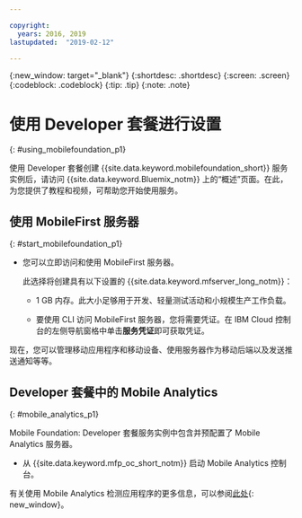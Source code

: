 ```yaml
---

copyright:
  years: 2016, 2019
lastupdated:  "2019-02-12"

---
```


{:new_window: target="_blank"}
{:shortdesc: .shortdesc}
{:screen:  .screen}
{:codeblock:  .codeblock}
{:tip: .tip}
{:note: .note}

#	使用 Developer 套餐进行设置
{: #using_mobilefoundation_p1}

使用 Developer 套餐创建 {{site.data.keyword.mobilefoundation_short}} 服务实例后，请访问 {{site.data.keyword.Bluemix_notm}} 上的“概述”页面。在此，为您提供了教程和视频，可帮助您开始使用服务。

## 使用 MobileFirst 服务器
{: #start_mobilefoundation_p1}
* 您可以立即访问和使用 MobileFirst 服务器。

  此选择将创建具有以下设置的 {{site.data.keyword.mfserver_long_notm}}：
  *	1 GB 内存。此大小足够用于开发、轻量测试活动和小规模生产工作负载。

  * 要使用 CLI 访问 MobileFirst 服务器，您将需要凭证。在 IBM Cloud 控制台的左侧导航窗格中单击**服务凭证**即可获取凭证。

现在，您可以管理移动应用程序和移动设备、使用服务器作为移动后端以及发送推送通知等等。

## Developer 套餐中的 Mobile Analytics
{: #mobile_analytics_p1}

Mobile Foundation: Developer 套餐服务实例中包含并预配置了 Mobile Analytics 服务器。

* 从 {{site.data.keyword.mfp_oc_short_notm}} 启动 Mobile Analytics 控制台。

有关使用 Mobile Analytics 检测应用程序的更多信息，可以参阅[此处](/docs/services/mobilefoundation?topic=mobilefoundation-instrument_your_app#instrument_your_app){: new_window}。

